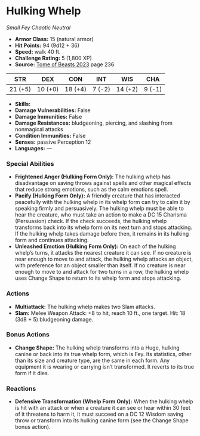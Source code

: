 # Hulking Whelp

*Small* *Fey* *Chaotic Neutral*

- **Armor Class:** 15 (natural armor)
- **Hit Points:** 94 (9d12 + 36)
- **Speed:** walk 40 ft.
- **Challenge Rating:** 5 (1,800 XP)
- **Source:** [Tome of Beasts 2023](https://koboldpress.com/kpstore/product/tome-of-beasts-1-2023-edition/) page 236

| STR | DEX | CON | INT | WIS | CHA |
| --- | --- | --- | --- | --- | --- |
| 21 (+5) | 10 (+0) | 18 (+4) | 7 (-2) | 14 (+2) | 9 (-1) |

- **Skills:** 
- **Damage Vulnerabilities:** False
- **Damage Immunities:** False
- **Damage Resistances:** bludgeoning, piercing, and slashing from nonmagical attacks
- **Condition Immunities:** False
- **Senses:** passive Perception 12
- **Languages:** —

### Special Abilities

- **Frightened Anger (Hulking Form Only):** The hulking whelp has disadvantage on saving throws against spells and other magical effects that reduce strong emotions, such as the calm emotions spell.
- **Pacify (Hulking Form Only):** A friendly creature that has interacted peacefully with the hulking whelp in its whelp form can try to calm it by speaking firmly and persuasively. The hulking whelp must be able to hear the creature, who must take an action to make a DC 15 Charisma (Persuasion) check. If the check succeeds, the hulking whelp transforms back into its whelp form on its next turn and stops attacking. If the hulking whelp takes damage before then, it remains in its hulking form and continues attacking.
- **Unleashed Emotion (Hulking Form Only):** On each of the hulking whelp’s turns, it attacks the nearest creature it can see. If no creature is near enough to move to and attack, the hulking whelp attacks an object, with preference for an object smaller than itself. If no creature is near enough to move to and attack for two turns in a row, the hulking whelp uses Change Shape to return to its whelp form and stops attacking.

### Actions

- **Multiattack:** The hulking whelp makes two Slam attacks.
- **Slam:** Melee Weapon Attack: +8 to hit, reach 10 ft., one target. Hit: 18 (3d8 + 5) bludgeoning damage.

### Bonus Actions

- **Change Shape:** The hulking whelp transforms into a Huge, hulking canine or back into its true whelp form, which is Fey. Its statistics, other than its size and creature type, are the same in each form. Any equipment it is wearing or carrying isn’t transformed. It reverts to its true form if it dies.

### Reactions

- **Defensive Transformation (Whelp Form Only):** When the hulking whelp is hit with an attack or when a creature it can see or hear within 30 feet of it threatens to harm it, it must succeed on a DC 12 Wisdom saving throw or transform into its hulking canine form (see the Change Shape bonus action).
